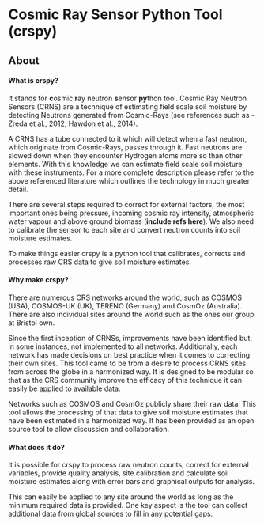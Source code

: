 # **Cosmic Ray Sensor Python Tool (crspy)**

## **About**

#### **What is crspy?**

It stands for **c**osmic **r**ay neutron ­­**s**ensor **py**thon tool. Cosmic Ray Neutron Sensors (CRNS) are a technique of estimating field scale soil moisture by detecting Neutrons generated from Cosmic-Rays (see references such as - Zreda et al., 2012, Hawdon et al., 2014). 

A CRNS has a tube connected to it which will detect when a fast neutron, which originate from Cosmic-Rays, passes through it. Fast neutrons are slowed down when they encounter Hydrogen atoms more so than other elements. With this knowledge we can estimate field scale soil moisture with these instruments. For a more complete description please refer to the above referenced literature which outlines the technology in much greater detail.

There are several steps required to correct for external factors, the most important ones being pressure, incoming cosmic ray intensity, atmospheric water vapour and above ground biomass (**include refs here**). We also need to calibrate the sensor to each site and convert neutron counts into soil moisture estimates. 

To make things easier crspy is a python tool that calibrates, corrects and processes raw CRS data to give soil moisture estimates. 

#### **Why make crspy?**

There are numerous CRS networks around the world, such as COSMOS (USA), COSMOS-UK (UK), TERENO (Germany) and CosmOz (Australia). There are also individual sites around the world such as the ones our group at Bristol own. 

Since the first inception of CRNSs, improvements have been identified but, in some instances, not implemented to all networks. Additionally, each network has made decisions on best practice when it comes to correcting their own sites. This tool came to be from a desire to process CRNS sites from across the globe in a harmonized way. It is designed to be modular so that as the CRS community improve the efficacy of this technique it can easily be applied to available data. 

Networks such as COSMOS and CosmOz publicly share their raw data. This tool allows the processing of that data to give soil moisture estimates that have been estimated in a harmonized way. It has been provided as an open source tool to allow discussion and collaboration. 

#### **What does it do?**

It is possible for crspy to process raw neutron counts, correct for external variables, provide quality analysis, site calibration and calculate soil moisture estimates along with error bars and graphical outputs for analysis. 

This can easily be applied to any site around the world as long as the minimum required data is provided. One key aspect is the tool can collect additional data from global sources to fill in any potential gaps. 

